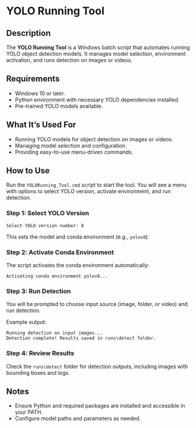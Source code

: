 # YOLO Running Tool

## Description

The **YOLO Running Tool** is a Windows batch script that automates running YOLO object detection models. It manages model selection, environment activation, and runs detection on images or videos.

## Requirements

- Windows 10 or later.
- Python environment with necessary YOLO dependencies installed.
- Pre-trained YOLO models available.

## What It’s Used For

- Running YOLO models for object detection on images or videos.
- Managing model selection and configuration.
- Providing easy-to-use menu-driven commands.

## How to Use

Run the `YOLORunning_Tool.cmd` script to start the tool. You will see a menu with options to select YOLO version, activate environment, and run detection.

### Step 1: Select YOLO Version

```
Select YOLO version number: 8
```

This sets the model and conda environment (e.g., `yolov8`).

### Step 2: Activate Conda Environment

The script activates the conda environment automatically:

```
Activating conda environment yolov8...
```

### Step 3: Run Detection

You will be prompted to choose input source (image, folder, or video) and run detection.

Example output:

```
Running detection on input images...
Detection complete! Results saved in runs\detect folder.
```

### Step 4: Review Results

Check the `runs\detect` folder for detection outputs, including images with bounding boxes and logs.

## Notes

- Ensure Python and required packages are installed and accessible in your PATH.
- Configure model paths and parameters as needed.